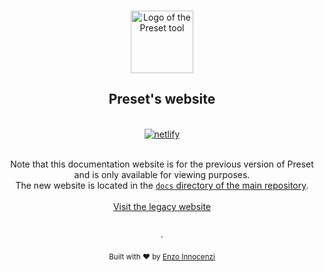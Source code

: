 <p align="center">
  <br />
  <a href="https://legacy.preset.dev">
    <img width="100" src="https://raw.githubusercontent.com/preset/cli/main/.github/assets/logo.svg" alt="Logo of the Preset tool">
  </a>
  <br />
</p>

<h2 align="center">Preset's website</h2>

<p align="center">
  <br />
  <a href="https://preset.dev">
    <img alt="netlify" src="https://api.netlify.com/api/v1/badges/637d1b40-ac04-4811-adbf-a1ca6d63ca1f/deploy-status">
  </a>
</p>

<br />

<div align="center">
  Note that this documentation website is for the previous version of Preset and is only available for viewing purposes.
  <br />
	The new website is located in the <a href="https://github.com/preset/preset"><code>docs</code> directory of the main repository</a>.
  <br />
  <br />
  <a href="https://legacy.preset.dev">Visit the legacy website</a>
</div>

<p align="center">
  <br />
  ·
  <br />
  <br />
  <sub>Built with ❤︎ by <a href="https://github.com/enzoinnocenzi">Enzo Innocenzi</a>
</p>
